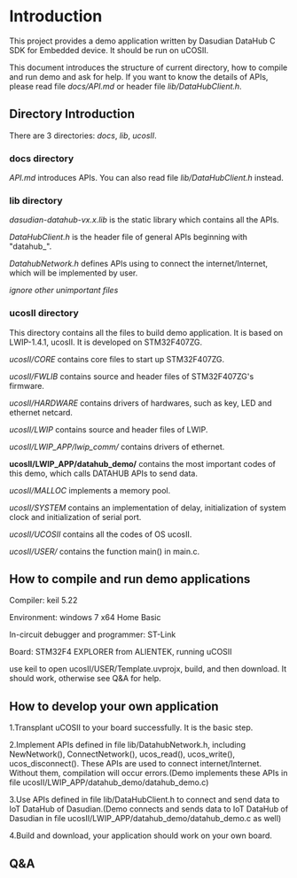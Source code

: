 # Introduction

This project provides a demo application written by Dasudian DataHub C SDK for Embedded device. It should be run on uCOSII.

This document introduces the structure of current directory, how to compile and run demo and ask for help. If you want to know the details of APIs, please read file *docs/API.md* or header file *lib/DataHubClient.h*.

## Directory Introduction

There are 3 directories: *docs*, *lib*, *ucosII*.

### docs directory

*API.md* introduces APIs. You can also read file *lib/DataHubClient.h* instead.

### lib directory

*dasudian-datahub-vx.x.lib* is the static library which contains all the APIs.

*DataHubClient.h* is the header file of general APIs beginning with "datahub_".

*DatahubNetwork.h* defines APIs using to connect the internet/Internet, which will be implemented by user.

*ignore other unimportant files*

### ucosII directory

This directory contains all the files to build demo application. It is based on LWIP-1.4.1, ucosII. It is developed on STM32F407ZG.

*ucosII/CORE* contains core files to start up STM32F407ZG.

*ucosII/FWLIB* contains source and header files of STM32F407ZG's firmware.

*ucosII/HARDWARE* contains drivers of hardwares, such as key, LED and ethernet netcard.

*ucosII/LWIP* contains source and header files of LWIP.

*ucosII/LWIP_APP/lwip_comm/* contains drivers of ethernet.

**ucosII/LWIP_APP/datahub_demo/** contains the most important codes of this demo, which calls DATAHUB APIs to send data.

*ucosII/MALLOC* implements a memory pool.

*ucosII/SYSTEM* contains an implementation of delay, initialization of system clock and initialization of serial port.

*ucosII/UCOSII* contains all the codes of OS ucosII.

*ucosII/USER/* contains the function main() in main.c.

## How to compile and run demo applications

Compiler: keil 5.22

Environment: windows 7 x64 Home Basic

In-circuit debugger and programmer: ST-Link

Board: STM32F4 EXPLORER from ALIENTEK, running uCOSII

use keil to open ucosII/USER/Template.uvprojx, build, and then download. It should work, otherwise see Q&A for help.

## How to develop your own application

1.Transplant uCOSII to your board successfully. It is the basic step.

2.Implement APIs defined in file lib/DatahubNetwork.h, including NewNetwork(), ConnectNetwork(), ucos_read(), ucos_write(), ucos_disconnect(). These APIs are used to connect internet/Internet. Without them, compilation will occur errors.(Demo implements these APIs in file ucosII/LWIP_APP/datahub_demo/datahub_demo.c)

3.Use APIs defined in file lib/DataHubClient.h to connect and send data to IoT DataHub of Dasudian.(Demo connects and sends data to IoT DataHub of Dasudian in file ucosII/LWIP_APP/datahub_demo/datahub_demo.c as well)

4.Build and download, your application should work on your own board.

## Q&A
